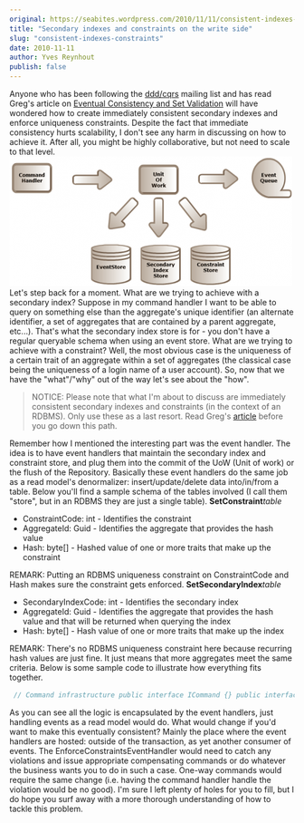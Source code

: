 ```yaml
---
original: https://seabites.wordpress.com/2010/11/11/consistent-indexes-constraints/
title: "Secondary indexes and constraints on the write side"
slug: "consistent-indexes-constraints"
date: 2010-11-11
author: Yves Reynhout
publish: false
---
```

Anyone who has been following the [ddd/cqrs](groups.google.com/group/dddcqrs) mailing list and has read Greg's article on [Eventual Consistency and Set Validation](http://codebetter.com/blogs/gregyoung/archive/2010/08/12/eventual-consistency-and-set-validation.aspx "Eventual Consistency and Set Validation") will have wondered how to create immediately consistent secondary indexes and enforce uniqueness constraints. Despite the fact that immediate consistency hurts scalability, I don't see any harm in discussing on how to achieve it. After all, you might be highly collaborative, but not need to scale to that level. ![Command Process Flow](storage-e1289428696595.png) Let's step back for a moment. What are we trying to achieve with a secondary index? Suppose in my command handler I want to be able to query on something else than the aggregate's unique identifier (an alternate identifier, a set of aggregates that are contained by a parent aggregate, etc...). That's what the secondary index store is for - you don't have a regular queryable schema when using an event store. What are we trying to achieve with a constraint? Well, the most obvious case is the uniqueness of a certain trait of an aggregate within a set of aggregates (the classical case being the uniqueness of a login name of a user account). So, now that we have the "what"/"why" out of the way let's see about the "how".

> NOTICE: Please note that what I'm about to discuss are immediately consistent secondary indexes and constraints (in the context of an RDBMS). Only use these as a last resort. Read Greg's [article](http://codebetter.com/blogs/gregyoung/archive/2010/08/12/eventual-consistency-and-set-validation.aspx) before you go down this path.

Remember how I mentioned the interesting part was the event handler. The idea is to have event handlers that maintain the secondary index and constraint store, and plug them into the commit of the UoW (Unit of work) or the flush of the Repository. Basically these event handlers do the same job as a read model's denormalizer: insert/update/delete data into/in/from a table. Below you'll find a sample schema of the tables involved (I call them "store", but in an RDBMS they are just a single table). **SetConstraint***table*

-   ConstraintCode: int - Identifies the constraint
-   AggregateId: Guid - Identifies the aggregate that provides the hash value
-   Hash: byte\[\] - Hashed value of one or more traits that make up the constraint

REMARK: Putting an RDBMS uniqueness constraint on ConstraintCode and Hash makes sure the constraint gets enforced. **SetSecondaryIndex***table*

-   SecondaryIndexCode: int - Identifies the secondary index
-   AggregateId: Guid - Identifies the aggregate that provides the hash value and that will be returned when querying the index
-   Hash: byte\[\] - Hash value of one or more traits that make up the index

REMARK: There's no RDBMS uniqueness constraint here because recurring hash values are just fine. It just means that more aggregates meet the same criteria. Below is some sample code to illustrate how everything fits together. 

```csharp
 // Command infrastructure public interface ICommand {} public interface ICommandHandler&lt;TCommand&gt; where TCommand : ICommand { void Handle(TCommand command); } // Command to create a user account - very contrived command I might add public class CreateUserAccountCommand : ICommand { public Guid UniqueId { get; set; } public string Login { get; set; } } // Allows for adding new UserAccount aggregates and flushing them to the event store. public interface IUserAccountRepository { void Add(UserAccount account); void Flush(); // I'm deliberately omitting a UOW approach here for brevity } // Handles the "create a user account" command public class CreateUserAccountCommandHandler : ICommandHandler&lt;CreateUserAccountCommand&gt; { private IUserAccountRepository \_repository; public CreateUserAccountCommandHandler(IUserAccountRepository repository) { \_repository = repository; } public void Handle(CreateUserAccountCommand command) { try { \_repository.Add(UserAccount.New(command.UniqueId, command.Login)); \_repository.Flush(); } catch(UniquenessConstraintViolationException&lt;ConstraintCode&gt; exception) { // Converts the uniqueness constraint violation into something // the consuming layer will understand. exception. ThrowIf( ConstraintCode.Login, CreateUserAccountCommandErrorCode.LoginNotUnique). Throw(); } } } // Event infrastructure public interface IEvent {} public interface IEventHandler&lt;TEvent&gt; where TEvent : IEvent { void Handle(TEvent @event); } // Domain - More info on how event sourcing works can be found @ // http://github.com/gregoryyoung/m-r public class UserAccount : Aggregate { private UserAccount(IEvent @event) { ApplyEvent(@event); } public static UserAccount New(Guid id, string login) { return new UserAccount(new UserAccountCreatedEvent(id, login)); } } // Event representing the fact that a user account was created public class UserAccountCreatedEvent : IEvent { public Guid Id { get; private set; public string Login { get; private set; } public UserAccountCreatedEvent(Guid id, string login) { Id = id; Login = login; } } // Hashing infrastructure - Creates a hash based on one or more typed values public interface IHashCreator { byte\[\] Hash&lt;T&gt;(T value); byte\[\] Hash&lt;T1, T2&gt;(T1 value1, T2 value2); byte\[\] Hash&lt;T1, T2, T3&gt;(T1 value1, T2 value2, T3 value3); // More hash func overloads go here ... } // Constraint infrastructure - Set of operations that allow to maintain a constraint // The implementation is - fairly boring - plain old ADO.NET code. public interface ISetConstraintOperations&lt;TSetConstraintCode&gt; where TSetConstraintCode : IConvertible { // Throws a UniquenessConstraintViolationException&lt;TSetConstraintCode&gt; // when the underlying RDBMS throws a uniqueness violation constraint void InsertIntoSet(TSetConstraintCode setConstraintCode, Guid aggregateId, byte\[\] hash); void DeleteFromSet(TSetConstraintCode setConstraintCode, Guid aggregateId); void UpdateInSet(TSetConstraintCode setConstraintCode, Guid aggregateId, byte\[\] hash); } // Domain specific constraints public enum ConstraintCode { Login = 1 } // Enforces uniqueness constraints by intercepting events // Called by the repository's Flush public class EnforceConstraintsEventHandler : IEventHandler&lt;UserAccountCreatedEvent&gt; { private IHashCreator \_hashCreator; private ISetConstraintOperations&lt;ConstraintCode&gt; \_operations; public EnforceConstraintsEventHandler( IHashCreator hashCreator, ISetConstraintOperations&lt;ConstraintCode&gt; operations) { \_hashCreator = hashCreator; \_operations = operations; } public void Handle(UserAccountCreatedEvent @event) { \_operations.InsertIntoSet( ConstraintCode.Login, @event.Id, \_hashCreator.Hash(@event.Login)); } } // Index infrastructure - Set of operations that allow to maintain a secondary index // The implementation is - fairly boring - plain old ADO.NET code. public interface ISetSecondaryIndexOperations&lt;TSetSecondaryIndexCode&gt; where TSetSecondaryIndexCode : IConvertible { void InsertIntoSet(TSetSecondaryIndexCode setSecondaryIndexCode, Guid aggregateId, byte\[\] hash); void DeleteFromSet(TSetSecondaryIndexCode setSecondaryIndexCode, Guid aggregateId); void UpdateInSet(TSetSecondaryIndexCode setSecondaryIndexCode, Guid aggregateId, byte\[\] hash); } // Domain specific indexes public enum SecondaryIndexCode { Login = 1 } // Maintains the secondary index by intercepting events // Called by the repository's Flush public class MaintainIndexesEventHandler : IEventHandler&lt;UserAccountCreatedEvent&gt; { private IHashCreator \_hashCreator; private ISetSecondaryIndexOperations&lt;SecondaryIndexCode&gt; \_operations; public MaintainIndexesEventHandler( IHashCreator hashCreator, ISetSecondaryIndexOperations&lt;SecondaryIndexCode&gt; operations) { \_hashCreator = hashCreator; \_operations = operations; } public void Handle(UserAccountCreatedEvent @event) { \_operations.InsertIntoSet( SecondaryIndexCode.Login, @event.Id, \_hashCreator.Hash(@event.Login)); } } 
```

 As you can see all the logic is encapsulated by the event handlers, just handling events as a read model would do. What would change if you'd want to make this eventually consistent? Mainly the place where the event handlers are hosted: outside of the transaction, as yet another consumer of events. The EnforceConstraintsEventHandler would need to catch any violations and issue appropriate compensating commands or do whatever the business wants you to do in such a case. One-way commands would require the same change (i.e. having the command handler handle the violation would be no good). I'm sure I left plenty of holes for you to fill, but I do hope you surf away with a more thorough understanding of how to tackle this problem.
